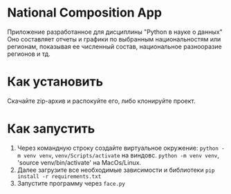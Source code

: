 # National Composition App
Приложение разработанное для дисциплины "Python в науке о данных"
Оно составляет отчеты и графики по выбранным национальностям или регионам, показывая ее численный состав, национальное разнооразие регионов и тд.

# Как установить
Скачайте zip-архив и распокуйте его, либо клонируйте проект.

# Как запустить
1. Через командную строку создайте виртуальное окружение: `python -m venv venv`, `venv/Scripts/activate` на виндовс. `python -m venv venv`, 'source venv/bin/activate' на MacOs/Linux.
1. Далее загрузите все необходимые зависимости и библиотеки `pip install -r requirements.txt`
2. Запустите программу через `face.py`
 
